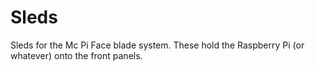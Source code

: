 # Sleds

Sleds for the Mc Pi Face blade system. These hold the Raspberry Pi (or whatever) onto the front panels.